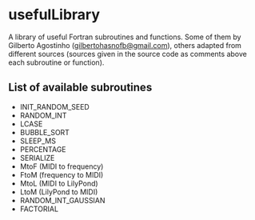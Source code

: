 usefulLibrary
===============

A library of useful Fortran subroutines and functions. Some of them by Gilberto Agostinho (gilbertohasnofb@gmail.com), others adapted from different sources (sources given in the source code as comments above each subroutine or function).

List of available subroutines
-----------------------------

- INIT_RANDOM_SEED
- RANDOM_INT
- LCASE
- BUBBLE_SORT
- SLEEP_MS
- PERCENTAGE
- SERIALIZE
- MtoF (MIDI to frequency)
- FtoM (frequency to MIDI)
- MtoL (MIDI to LilyPond)
- LtoM (LilyPond to MIDI)
- RANDOM_INT_GAUSSIAN
- FACTORIAL
